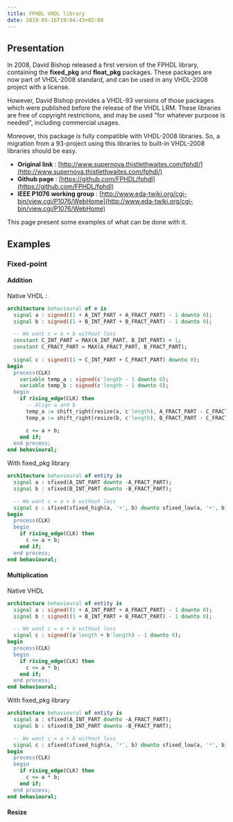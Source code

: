 ```yaml
---
title: FPHDL VHDL library
date: 2019-05-16T19:04:43+02:00
---
```


## Presentation

In 2008, David Bishop released a first version of the FPHDL library, containing the **fixed_pkg** and **float_pkg** packages. 
These packages are now part of VHDL-2008 standard, and can be used in any VHDL-2008 project with a license.

However, David Bishop provides a VHDL-93 versions of those packages which were published before the release of the VHDL LRM.
These libraries are free of copyright restrictions, and may be used "for whatever purpose is needed", including commercial usages.

Moreover, this package is fully compatible with VHDL-2008 libraries. So, a migration from a 93-project using this libraries to built-in VHDL-2008 libraries should be easy.

- **Original link** : [http://www.supernova.thistlethwaites.com/fphdl/](http://www.supernova.thistlethwaites.com/fphdl/)
- **Github page** : [https://github.com/FPHDL/fphdl](https://github.com/FPHDL/fphdl)
- **IEEE P1076 working group** : [http://www.eda-twiki.org/cgi-bin/view.cgi/P1076/WebHome](http://www.eda-twiki.org/cgi-bin/view.cgi/P1076/WebHome)

This page present some examples of what can be done with it.

## Examples
### Fixed-point

#### Addition

Native VHDL :

```vhdl
architecture behavioural of e is
  signal a : signed((1 + A_INT_PART + A_FRACT_PART) - 1 downto 0);
  signal b : signed((1 + B_INT_PART + B_FRACT_PART) - 1 downto 0);

  -- We want c = a + b without loss
  constant C_INT_PART = MAX(A_INT_PART, B_INT_PART) + 1;
  constant C_FRACT_PART = MAX(A_FRACT_PART, B_FRACT_PART);
  
  signal c : signed((1 + C_INT_PART + C_FRACT_PART) downto 0);
begin
  process(CLK)
    variable temp_a : signed(c'length - 1 downto 0);
    variable temp_b : signed(c'length - 1 downto 0);
  begin
    if rising_edge(CLK) then
      -- Align a and b
      temp_a := shift_right(resize(a, c'length), A_FRACT_PART - C_FRACT_PART);
      temp_a := shift_right(resize(b, c'length), B_FRACT_PART - C_FRACT_PART);

      c <= a + b;
    end if;
  end process;
end behavioural;
```

With fixed_pkg library

```vhdl
architecture behavioural of entity is
  signal a : sfixed(A_INT_PART downto -A_FRACT_PART);
  signal b : sfixed(B_INT_PART downto -B_FRACT_PART);

  -- We want c = a + b without loss
  signal c : sfixed(sfixed_high(a, '+', b) downto sfixed_low(a, '+', b));
begin
  process(CLK)
  begin
    if rising_edge(CLK) then
      c <= a + b;
    end if;
  end process;
end behavioural;
```

#### Multiplication

Native VHDL

```vhdl
architecture behavioural of entity is
  signal a : signed((1 + A_INT_PART + A_FRACT_PART) - 1 downto 0);
  signal b : signed((1 + B_INT_PART + B_FRACT_PART) - 1 downto 0);

  -- We want c = a + b without loss
  signal c : signed((a'length + b'length) - 1 downto 0);
begin
  process(CLK)
  begin
    if rising_edge(CLK) then
      c <= a * b;
    end if;
  end process;
end behavioural;
```

With fixed_pkg library

```vhdl
architecture behavioural of entity is
  signal a : sfixed(A_INT_PART downto -A_FRACT_PART);
  signal b : sfixed(B_INT_PART downto -B_FRACT_PART);

  -- We want c = a + b without loss
  signal c : sfixed(sfixed_high(a, '*', b) downto sfixed_low(a, '*', b));
begin
  process(CLK)
  begin
    if rising_edge(CLK) then
      c <= a * b;
    end if;
  end process;
end behavioural;
```

#### Resize